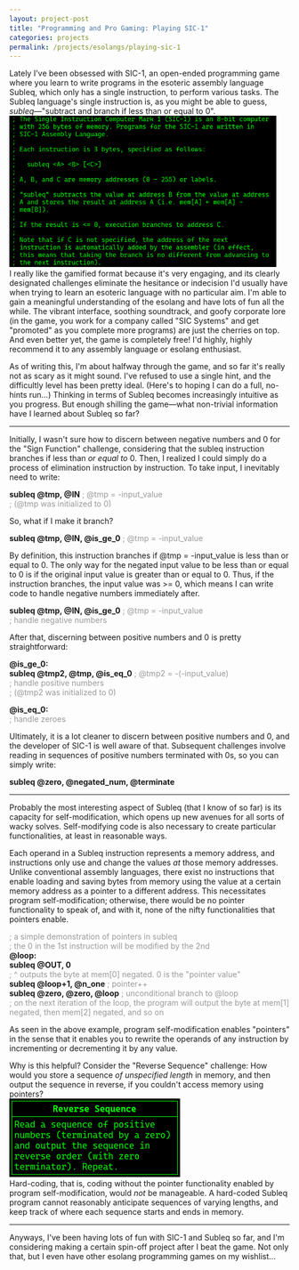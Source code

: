```yaml
---
layout: project-post
title: "Programming and Pro Gaming: Playing SIC-1"
categories: projects
permalink: /projects/esolangs/playing-sic-1
---
```

<style>
    .comments {
        color: #999999;
    }
</style>
Lately I've been obsessed with SIC-1, an open-ended programming game where you learn to write programs in the esoteric assembly language Subleq, which only has a single instruction, to perform various tasks. The Subleq language's single instruction is, as you might be able to guess, <i>subleq</i>—"subtract and branch if less than or equal to 0".
<br><img src="/images/for-posts/how_to_subleq.png" width="480px">
<br>I really like the gamified format because it's very engaging, and its clearly designated challenges eliminate the hesitance or indecision I'd usually have when trying to learn an esoteric language with no particular aim. I'm able to gain a meaningful understanding of the esolang and have lots of fun all the while. The vibrant interface, soothing soundtrack, and goofy corporate lore (in the game, you work for a company called "SIC Systems" and get "promoted" as you complete more programs) are just the cherries on top. And even better yet, the game is completely free! I'd highly, highly recommend it to any assembly language or esolang enthusiast.

As of writing this, I'm about halfway through the game, and so far it's really not as scary as it might sound. I've refused to use a single hint, and the difficultly level has been pretty ideal. (Here's to hoping I can do a full, no-hints run...) Thinking in terms of Subleq becomes increasingly intuitive as you progress. But enough shilling the game—what non-trivial information have I learned about Subleq so far?
<hr>
Initially, I wasn't sure how to discern between negative numbers and 0 for the "Sign Function" challenge, considering that the subleq instruction branches if less than <i>or equal to</i> 0. Then, I realized I could simply do a process of elimination instruction by instruction. To take input, I inevitably need to write:

<b>subleq @tmp, @IN</b>    <span class="comments">; @tmp = -input_value</span>
<br><span class="comments">; (@tmp was initialized to 0)</span>

So, what if I make it branch?

<b>subleq @tmp, @IN, @is_ge_0</b>    <span class="comments">; @tmp = -input_value</span>

By definition, this instruction branches if @tmp = -input_value is less than or equal to 0. The only way for the negated input value to be less than or equal to 0 is if the original input value is greater than or equal to 0. Thus, if the instruction branches, the input value was >= 0, which means I can write code to handle negative numbers immediately after.

<b>subleq @tmp, @IN, @is_ge_0</b>    <span class="comments">; @tmp = -input_value</span>
<br><span class="comments">; handle negative numbers</span>

After that, discerning between positive numbers and 0 is pretty straightforward:

<b>@is_ge_0:</b>
<br><b>subleq @tmp2, @tmp, @is_eq_0</b>      <span class="comments">; @tmp2 = -(-input_value)
<br>; handle positive numbers
<br>; (@tmp2 was initialized to 0)</span>

<b>@is_eq_0:</b>
<br><span class="comments">; handle zeroes</span>

Ultimately, it is a lot cleaner to discern between positive numbers and 0, and the developer of SIC-1 is well aware of that. Subsequent challenges involve reading in sequences of positive numbers terminated with 0s, so you can simply write:

<b>subleq @zero, @negated_num, @terminate</b>
<hr>
Probably the most interesting aspect of Subleq (that I know of so far) is its capacity for self-modification, which opens up new avenues for all sorts of wacky solves. Self-modifying code is also necessary to create particular functionalities, at least in reasonable ways.

Each operand in a Subleq instruction represents a memory address, and instructions only use and change the values <i>at</i> those memory addresses. Unlike conventional assembly languages, there exist no instructions that enable loading and saving bytes from memory using the value at a certain memory address as a pointer to a different address. This necessitates program self-modification; otherwise, there would be no pointer functionality to speak of, and with it, none of the nifty functionalities that pointers enable.

<span class="comments">; a simple demonstration of pointers in subleq<br>; the 0 in the 1st instruction will be modified by the 2nd</span>
<br><b>@loop:</b>
<br><b>subleq @OUT, 0</b>
<br><span class="comments">; ^ outputs the byte at mem[0] negated. 0 is the "pointer value"</span>
<br><b>subleq @loop+1, @n_one</b>   <span class="comments">; pointer++</span>
<br><b>subleq @zero, @zero, @loop</b>   <span class="comments">; unconditional branch to @loop</span>
<br><span class="comments">; on the next iteration of the loop, the program will output the byte at mem[1] negated, then mem[2] negated, and so on</span>

As seen in the above example, program self-modification enables "pointers" in the sense that it enables you to rewrite the operands of any instruction by incrementing or decrementing it by any value.

Why is this helpful? Consider the "Reverse Sequence" challenge: How would you store a sequence <i>of unspecified length</i> in memory, and then output the sequence in reverse, if you couldn't access memory using pointers?
<br><img src="/images/for-posts/rev_seq.png">
<br>Hard-coding, that is, coding without the pointer functionality enabled by program self-modification, would <i>not</i> be manageable. A hard-coded Subleq program cannot reasonably anticipate sequences of varying lengths, and keep track of where each sequence starts and ends in memory.
<hr>
Anyways, I've been having lots of fun with SIC-1 and Subleq so far, and I'm considering making a certain spin-off project after I beat the game. Not only that, but I even have other esolang programming games on my wishlist...